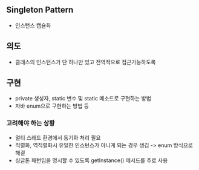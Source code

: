 ## Singleton Pattern
- 인스턴스 캡슐화

## 의도
- 클래스의 인스턴스가 단 하나만 있고 전역적으로 접근가능하도록

## 구현
- private 생성자, static 변수 및 static 메소드로 구현하는 방법
- 자바 enum으로 구현하는 방법 등

### 고려해야 하는 상황
- 멀티 스레드 환경에서 동기화 처리 필요
- 직렬화, 역직렬화시 유일한 인스턴스가 아니게 되는 경우 생김 -> enum 방식으로 해결
- 싱글톤 패턴임을 명시할 수 있도록 getInstance() 메서드를 주로 사용